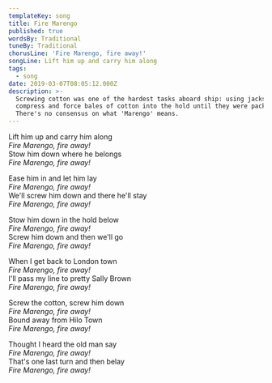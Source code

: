 ```yaml
---
templateKey: song
title: Fire Marengo
published: true
wordsBy: Traditional
tuneBy: Traditional
chorusLine: 'Fire Marengo, fire away!'
songLine: Lift him up and carry him along
tags:
  - song
date: 2019-03-07T08:05:12.000Z
description: >-
  Screwing cotton was one of the hardest tasks aboard ship: using jackscrews to
  compress and force bales of cotton into the hold until they were packed solid.
  There's no consensus on what 'Marengo' means.
---
```

Lift him up and carry him along\
_Fire Marengo, fire away!_\
Stow him down where he belongs\
_Fire Marengo, fire away!_

Ease him in and let him lay\
_Fire Marengo, fire away!_\
We'll screw him down and there he'll stay\
_Fire Marengo, fire away!_

Stow him down in the hold below\
_Fire Marengo, fire away!_\
Screw him down and then we'll go\
_Fire Marengo, fire away!_

When I get back to London town\
_Fire Marengo, fire away!_\
I'll pass my line to pretty Sally Brown\
_Fire Marengo, fire away!_

Screw the cotton, screw him down\
_Fire Marengo, fire away!_\
Bound away from Hilo Town\
_Fire Marengo, fire away!_

Thought I heard the old man say\
_Fire Marengo, fire away!_\
That's one last turn and then belay\
_Fire Marengo, fire away!_